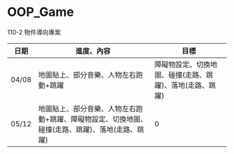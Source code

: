 # OOP_Game
110-2 物件導向專案

|日期|進度、內容|目標|
| ---- | ---- | ---- |
|04/08|地圖貼上、部分音樂、人物左右跑動+跳躍|障礙物設定、切換地圖、碰撞(走路、跳躍)、落地(走路、跳躍)|
|05/12|地圖貼上、部分音樂、人物左右跑動+跳躍、障礙物設定、切換地圖、碰撞(走路、跳躍)、落地(走路、跳躍)|0|
